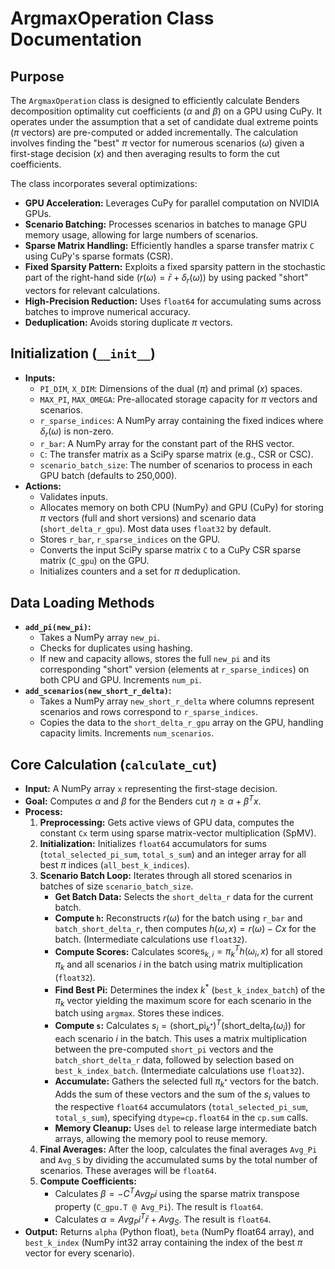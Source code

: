 # ArgmaxOperation Class Documentation

## Purpose

The `ArgmaxOperation` class is designed to efficiently calculate Benders decomposition optimality cut coefficients ($\alpha$ and $\beta$) on a GPU using CuPy. It operates under the assumption that a set of candidate dual extreme points ($\pi$ vectors) are pre-computed or added incrementally. The calculation involves finding the "best" $\pi$ vector for numerous scenarios ($\omega$) given a first-stage decision ($x$) and then averaging results to form the cut coefficients.

The class incorporates several optimizations:
* **GPU Acceleration:** Leverages CuPy for parallel computation on NVIDIA GPUs.
* **Scenario Batching:** Processes scenarios in batches to manage GPU memory usage, allowing for large numbers of scenarios.
* **Sparse Matrix Handling:** Efficiently handles a sparse transfer matrix `C` using CuPy's sparse formats (CSR).
* **Fixed Sparsity Pattern:** Exploits a fixed sparsity pattern in the stochastic part of the right-hand side ($r(\omega) = \bar{r} + \delta_r(\omega)$) by using packed "short" vectors for relevant calculations.
* **High-Precision Reduction:** Uses `float64` for accumulating sums across batches to improve numerical accuracy.
* **Deduplication:** Avoids storing duplicate $\pi$ vectors.

## Initialization (`__init__`)

* **Inputs:**
    * `PI_DIM`, `X_DIM`: Dimensions of the dual ($\pi$) and primal ($x$) spaces.
    * `MAX_PI`, `MAX_OMEGA`: Pre-allocated storage capacity for $\pi$ vectors and scenarios.
    * `r_sparse_indices`: A NumPy array containing the fixed indices where $\delta_r(\omega)$ is non-zero.
    * `r_bar`: A NumPy array for the constant part of the RHS vector.
    * `C`: The transfer matrix as a SciPy sparse matrix (e.g., CSR or CSC).
    * `scenario_batch_size`: The number of scenarios to process in each GPU batch (defaults to 250,000).
* **Actions:**
    * Validates inputs.
    * Allocates memory on both CPU (NumPy) and GPU (CuPy) for storing $\pi$ vectors (full and short versions) and scenario data (`short_delta_r_gpu`). Most data uses `float32` by default.
    * Stores `r_bar`, `r_sparse_indices` on the GPU.
    * Converts the input SciPy sparse matrix `C` to a CuPy CSR sparse matrix (`C_gpu`) on the GPU.
    * Initializes counters and a set for $\pi$ deduplication.

## Data Loading Methods

* **`add_pi(new_pi)`:**
    * Takes a NumPy array `new_pi`.
    * Checks for duplicates using hashing.
    * If new and capacity allows, stores the full `new_pi` and its corresponding "short" version (elements at `r_sparse_indices`) on both CPU and GPU. Increments `num_pi`.
* **`add_scenarios(new_short_r_delta)`:**
    * Takes a NumPy array `new_short_r_delta` where columns represent scenarios and rows correspond to `r_sparse_indices`.
    * Copies the data to the `short_delta_r_gpu` array on the GPU, handling capacity limits. Increments `num_scenarios`.

## Core Calculation (`calculate_cut`)

* **Input:** A NumPy array `x` representing the first-stage decision.
* **Goal:** Computes $\alpha$ and $\beta$ for the Benders cut $\eta \ge \alpha + \beta^T x$.
* **Process:**
    1.  **Preprocessing:** Gets active views of GPU data, computes the constant `Cx` term using sparse matrix-vector multiplication (SpMV).
    2.  **Initialization:** Initializes `float64` accumulators for sums (`total_selected_pi_sum`, `total_s_sum`) and an integer array for all best $\pi$ indices (`all_best_k_indices`).
    3.  **Scenario Batch Loop:** Iterates through all stored scenarios in batches of size `scenario_batch_size`.
        * **Get Batch Data:** Selects the `short_delta_r` data for the current batch.
        * **Compute `h`:** Reconstructs $r(\omega)$ for the batch using `r_bar` and `batch_short_delta_r`, then computes $h(\omega, x) = r(\omega) - Cx$ for the batch. (Intermediate calculations use `float32`).
        * **Compute Scores:** Calculates $\text{scores}_{k,i} = \pi_k^T h(\omega_i, x)$ for all stored $\pi_k$ and all scenarios $i$ in the batch using matrix multiplication (`float32`).
        * **Find Best Pi:** Determines the index $k^*$ (`best_k_index_batch`) of the $\pi_k$ vector yielding the maximum score for each scenario in the batch using `argmax`. Stores these indices.
        * **Compute `s`:** Calculates $s_i = (\text{short\_pi}_{k^*})^T (\text{short\_delta}_r(\omega_i))$ for each scenario $i$ in the batch. This uses a matrix multiplication between the pre-computed `short_pi` vectors and the `batch_short_delta_r` data, followed by selection based on `best_k_index_batch`. (Intermediate calculations use `float32`).
        * **Accumulate:** Gathers the selected full $\pi_{k^*}$ vectors for the batch. Adds the sum of these vectors and the sum of the $s_i$ values to the respective `float64` accumulators (`total_selected_pi_sum`, `total_s_sum`), specifying `dtype=cp.float64` in the `cp.sum` calls.
        * **Memory Cleanup:** Uses `del` to release large intermediate batch arrays, allowing the memory pool to reuse memory.
    4.  **Final Averages:** After the loop, calculates the final averages `Avg_Pi` and `Avg_S` by dividing the accumulated sums by the total number of scenarios. These averages will be `float64`.
    5.  **Compute Coefficients:**
        * Calculates $\beta = -C^T Avg_Pi$ using the sparse matrix transpose property (`C_gpu.T @ Avg_Pi`). The result is `float64`.
        * Calculates $\alpha = Avg_Pi^T \bar{r} + Avg_S$. The result is `float64`.
* **Output:** Returns `alpha` (Python float), `beta` (NumPy float64 array), and `best_k_index` (NumPy int32 array containing the index of the best $\pi$ vector for every scenario).

